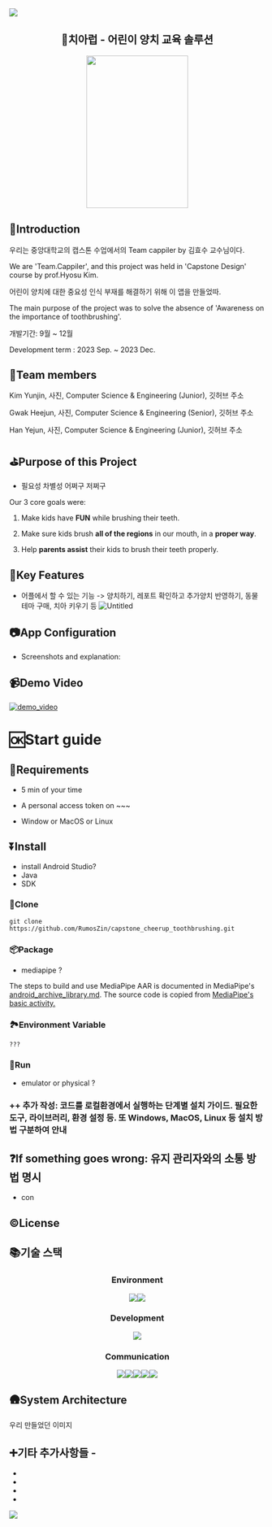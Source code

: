 <img src="https://capsule-render.vercel.app/api?type=wave&color=D7E9FF&height=300&section=header&text=Cheer-Up%20&fontSize=90&fontColor=489BF9" />

<div align="center">

## 🦷치아럽 - 어린이 양치 교육 솔루션

<img src="https://github.com/RumosZin/capstone_cheerup_toothbrushing/assets/80732503/702dd54e-dff5-4c39-a9e0-379aa7f12a8d" width="200" height="300">

</div>

## 🧐Introduction

우리는 중앙대학교의 캡스톤 수업에서의 Team cappiler by 김효수 교수님이다.

We are 'Team.Cappiler', and this project was held in 'Capstone Design' course by prof.Hyosu Kim.

어린이 양치에 대한 중요성 인식 부재를 해결하기 위해 이 앱을 만들었따.

The main purpose of the project was to solve the absence of 'Awareness on the importance of toothbrushing'.

개발기간: 9월 ~ 12월

Development term : 2023 Sep. ~ 2023 Dec.



## 👥Team members

Kim Yunjin, 사진, Computer Science & Engineering (Junior), 깃허브 주소

Gwak Heejun, 사진, Computer Science & Engineering (Senior), 깃허브 주소

Han Yejun, 사진, Computer Science & Engineering (Junior), 깃허브 주소



## ⛳Purpose of this Project

- 필요성 차별성 어쩌구 저쩌구 

Our 3 core goals were:

1. Make kids have **FUN** while brushing their teeth.

2. Make sure kids brush **all of the regions** in our mouth, in a **proper way**.

3. Help **parents assist** their kids to brush their teeth properly.




## 🔑Key Features

- 어플에서 할 수 있는 기능 -> 양치하기, 레포트 확인하고 추가양치 반영하기, 동물 테마 구매, 치아 키우기 등
![Untitled](https://github.com/RumosZin/capstone_cheerup_toothbrushing/assets/81512816/5f2828fc-267c-44d7-ac3f-3976e58029b3)



## 📷App Configuration

- Screenshots and explanation:



## 📹Demo Video

[![demo_video](https://img.youtube.com/vi/MZFspzE6miA/maxresdefault.jpg)](https://youtu.be/MZFspzE6miA)




# 🆗Start guide

## 🔻Requirements

- 5 min of your time

- A personal access token on ~~~

- Window or MacOS or Linux


## ⏬Install

- install Android Studio?
- Java
- SDK


### 👬Clone

```
git clone https://github.com/RumosZin/capstone_cheerup_toothbrushing.git
```



### 📦Package

- mediapipe ?

The steps to build and use MediaPipe AAR is documented in MediaPipe's [android_archive_library.md](https://google.github.io/mediapipe/getting_started/android_archive_library.html). The source code is copied from [MediaPipe's basic activity.](https://github.com/google/mediapipe/blob/master/mediapipe/examples/android/src/java/com/google/mediapipe/apps/basic/MainActivity.java)



### 🏞️Environment Variable

```
???
```



### 🏃Run

- emulator or physical ?




### ++ 추가 작성: 코드를 로컬환경에서 실행하는 단계별 설치 가이드. 필요한 도구, 라이브러리, 환경 설정 등. 또 Windows, MacOS, Linux 등 설치 방법 구분하여 안내



## ❓If something goes wrong: 유지 관리자와의 소통 방법 명시

- con


## ©️License



## 📚기술 스택

<div align='center'>

### Environment

<img src="https://img.shields.io/badge/Android Studio-3DDC84?style=for-the-badge&logo=Android&logoColor=white"><img src="https://img.shields.io/badge/github-181717?style=for-the-badge&logo=github&logoColor=white">

### Development

<img src="https://img.shields.io/badge/Java-007396?style=for-the-badge&logo=Java&logoColor=white">

### Communication

<img src="https://img.shields.io/badge/Slack-4A154B?style=for-the-badge&logo=slack&logoColor=white"><img src="https://img.shields.io/badge/Notion-000000?style=for-the-badge&logo=Notion&logoColor=white"><img src="https://img.shields.io/badge/Discord-5865F2?style=for-the-badge&logo=Discord&logoColor=white"><img src="https://img.shields.io/badge/Google Meet-00897B?style=for-the-badge&logo=Google Meet&logoColor=white"><img src="https://img.shields.io/badge/Figma-F24E1E?style=for-the-badge&logo=Figma&logoColor=white">
</div>


## 🛖System Architecture

우리 만들었던 이미지



## ➕기타 추가사항들 - 

-
-
-
-

<img src="https://capsule-render.vercel.app/api?type=wave&color=D7E9FF&height=300&section=footer&fontSize=90" />
